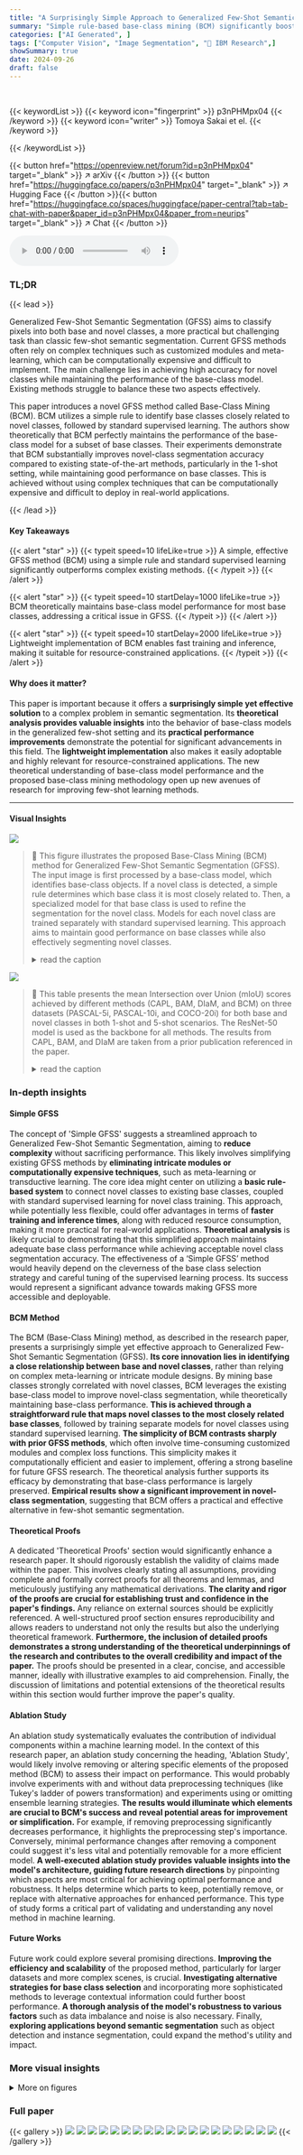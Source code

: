 ```yaml
---
title: "A Surprisingly Simple Approach to Generalized Few-Shot Semantic Segmentation"
summary: "Simple rule-based base-class mining (BCM) significantly boosts generalized few-shot semantic segmentation (GFSS) performance, surpassing complex existing methods."
categories: ["AI Generated", ]
tags: ["Computer Vision", "Image Segmentation", "🏢 IBM Research",]
showSummary: true
date: 2024-09-26
draft: false
---
```


<br>

{{< keywordList >}}
{{< keyword icon="fingerprint" >}} p3nPHMpx04 {{< /keyword >}}
{{< keyword icon="writer" >}} Tomoya Sakai et el. {{< /keyword >}}
 
{{< /keywordList >}}

{{< button href="https://openreview.net/forum?id=p3nPHMpx04" target="_blank" >}}
↗ arXiv
{{< /button >}}
{{< button href="https://huggingface.co/papers/p3nPHMpx04" target="_blank" >}}
↗ Hugging Face
{{< /button >}}{{< button href="https://huggingface.co/spaces/huggingface/paper-central?tab=tab-chat-with-paper&paper_id=p3nPHMpx04&paper_from=neurips" target="_blank" >}}
↗ Chat
{{< /button >}}




<audio controls>
    <source src="https://ai-paper-reviewer.com/p3nPHMpx04/podcast.wav" type="audio/wav">
    Your browser does not support the audio element.
</audio>


### TL;DR


{{< lead >}}

Generalized Few-Shot Semantic Segmentation (GFSS) aims to classify pixels into both base and novel classes, a more practical but challenging task than classic few-shot semantic segmentation. Current GFSS methods often rely on complex techniques such as customized modules and meta-learning, which can be computationally expensive and difficult to implement.  The main challenge lies in achieving high accuracy for novel classes while maintaining the performance of the base-class model.  Existing methods struggle to balance these two aspects effectively.

This paper introduces a novel GFSS method called Base-Class Mining (BCM). BCM utilizes a simple rule to identify base classes closely related to novel classes, followed by standard supervised learning.  The authors show theoretically that BCM perfectly maintains the performance of the base-class model for a subset of base classes. Their experiments demonstrate that BCM substantially improves novel-class segmentation accuracy compared to existing state-of-the-art methods, particularly in the 1-shot setting, while maintaining good performance on base classes.  This is achieved without using complex techniques that can be computationally expensive and difficult to deploy in real-world applications.

{{< /lead >}}


#### Key Takeaways

{{< alert "star" >}}
{{< typeit speed=10 lifeLike=true >}} A simple, effective GFSS method (BCM) using a simple rule and standard supervised learning significantly outperforms complex existing methods. {{< /typeit >}}
{{< /alert >}}

{{< alert "star" >}}
{{< typeit speed=10 startDelay=1000 lifeLike=true >}} BCM theoretically maintains base-class model performance for most base classes, addressing a critical issue in GFSS. {{< /typeit >}}
{{< /alert >}}

{{< alert "star" >}}
{{< typeit speed=10 startDelay=2000 lifeLike=true >}} Lightweight implementation of BCM enables fast training and inference, making it suitable for resource-constrained applications. {{< /typeit >}}
{{< /alert >}}

#### Why does it matter?
This paper is important because it offers a **surprisingly simple yet effective solution** to a complex problem in semantic segmentation.  Its **theoretical analysis provides valuable insights** into the behavior of base-class models in the generalized few-shot setting and its **practical performance improvements** demonstrate the potential for significant advancements in this field.  The **lightweight implementation** also makes it easily adoptable and highly relevant for resource-constrained applications. The new theoretical understanding of base-class model performance and the proposed base-class mining methodology open up new avenues of research for improving few-shot learning methods.

------
#### Visual Insights



![](https://ai-paper-reviewer.com/p3nPHMpx04/figures_1_1.jpg)

> 🔼 This figure illustrates the proposed Base-Class Mining (BCM) method for Generalized Few-Shot Semantic Segmentation (GFSS).  The input image is first processed by a base-class model, which identifies base-class objects.  If a novel class is detected, a simple rule determines which base class it is most closely related to. Then, a specialized model for that base class is used to refine the segmentation for the novel class. Models for each novel class are trained separately with standard supervised learning.  This approach aims to maintain good performance on base classes while also effectively segmenting novel classes.
> <details>
> <summary>read the caption</summary>
> Figure 1: Illustration of base-class mining (BCM) with three novel classes: “train”, “tv”, and “couch”. Base-class model first outputs prediction. If prediction is one of chosen base classes, corresponding model outputs prediction. Otherwise, prediction of base-class model is used as it is. Simple rule finds which base class is related to novel classes. Models for novel classes are trained by standard supervised learning.
> </details>





![](https://ai-paper-reviewer.com/p3nPHMpx04/tables_6_1.jpg)

> 🔼 This table presents the mean Intersection over Union (mIoU) scores achieved by different methods (CAPL, BAM, DIaM, and BCM) on three datasets (PASCAL-5i, PASCAL-10i, and COCO-20i) for both base and novel classes in both 1-shot and 5-shot scenarios.  The ResNet-50 model is used as the backbone for all methods.  The results from CAPL, BAM, and DIaM are taken from a prior publication referenced in the paper.
> <details>
> <summary>read the caption</summary>
> Table 1: Average mIoU over five trials. Base and Novel represent mIoU scores over base and novel classes, respectively. Mean shows average of Base and Novel scores. Results of comparison methods were obtained from [20]. All methods use ResNet-50 as backbone.
> </details>





### In-depth insights


#### Simple GFSS
The concept of 'Simple GFSS' suggests a streamlined approach to Generalized Few-Shot Semantic Segmentation, aiming to **reduce complexity** without sacrificing performance.  This likely involves simplifying existing GFSS methods by **eliminating intricate modules or computationally expensive techniques**, such as meta-learning or transductive learning.  The core idea might center on utilizing a **basic rule-based system** to connect novel classes to existing base classes, coupled with standard supervised learning for novel class training.  This approach, while potentially less flexible, could offer advantages in terms of **faster training and inference times**, along with reduced resource consumption, making it more practical for real-world applications.  **Theoretical analysis** is likely crucial to demonstrating that this simplified approach maintains adequate base class performance while achieving acceptable novel class segmentation accuracy. The effectiveness of a ‘Simple GFSS’ method would heavily depend on the cleverness of the base class selection strategy and careful tuning of the supervised learning process.  Its success would represent a significant advance towards making GFSS more accessible and deployable.

#### BCM Method
The BCM (Base-Class Mining) method, as described in the research paper, presents a surprisingly simple yet effective approach to Generalized Few-Shot Semantic Segmentation (GFSS).  **Its core innovation lies in identifying a close relationship between base and novel classes**, rather than relying on complex meta-learning or intricate module designs.  By mining base classes strongly correlated with novel classes, BCM leverages the existing base-class model to improve novel-class segmentation, while theoretically maintaining base-class performance.  **This is achieved through a straightforward rule that maps novel classes to the most closely related base classes**, followed by training separate models for novel classes using standard supervised learning.  **The simplicity of BCM contrasts sharply with prior GFSS methods**, which often involve time-consuming customized modules and complex loss functions. This simplicity makes it computationally efficient and easier to implement, offering a strong baseline for future GFSS research.  The theoretical analysis further supports its efficacy by demonstrating that base-class performance is largely preserved.  **Empirical results show a significant improvement in novel-class segmentation**, suggesting that BCM offers a practical and effective alternative in few-shot semantic segmentation.

#### Theoretical Proofs
A dedicated 'Theoretical Proofs' section would significantly enhance a research paper.  It should rigorously establish the validity of claims made within the paper. This involves clearly stating all assumptions, providing complete and formally correct proofs for all theorems and lemmas, and meticulously justifying any mathematical derivations. **The clarity and rigor of the proofs are crucial for establishing trust and confidence in the paper's findings.**  Any reliance on external sources should be explicitly referenced.  A well-structured proof section ensures reproducibility and allows readers to understand not only the results but also the underlying theoretical framework. **Furthermore, the inclusion of detailed proofs demonstrates a strong understanding of the theoretical underpinnings of the research and contributes to the overall credibility and impact of the paper.** The proofs should be presented in a clear, concise, and accessible manner, ideally with illustrative examples to aid comprehension.  Finally, the discussion of limitations and potential extensions of the theoretical results within this section would further improve the paper's quality.

#### Ablation Study
An ablation study systematically evaluates the contribution of individual components within a machine learning model.  In the context of this research paper, an ablation study concerning the heading, 'Ablation Study', would likely involve removing or altering specific elements of the proposed method (BCM) to assess their impact on performance. This would probably involve experiments with and without data preprocessing techniques (like Tukey's ladder of powers transformation) and experiments using or omitting ensemble learning strategies.  **The results would illuminate which elements are crucial to BCM's success and reveal potential areas for improvement or simplification.**  For example, if removing preprocessing significantly decreases performance, it highlights the preprocessing step's importance. Conversely, minimal performance changes after removing a component could suggest it's less vital and potentially removable for a more efficient model.  **A well-executed ablation study provides valuable insights into the model's architecture, guiding future research directions** by pinpointing which aspects are most critical for achieving optimal performance and robustness.  It helps determine which parts to keep, potentially remove, or replace with alternative approaches for enhanced performance. This type of study forms a critical part of validating and understanding any novel method in machine learning.

#### Future Works
Future work could explore several promising directions.  **Improving the efficiency and scalability** of the proposed method, particularly for larger datasets and more complex scenes, is crucial.  **Investigating alternative strategies for base class selection** and incorporating more sophisticated methods to leverage contextual information could further boost performance.  **A thorough analysis of the model's robustness to various factors** such as data imbalance and noise is also necessary. Finally, **exploring applications beyond semantic segmentation** such as object detection and instance segmentation, could expand the method's utility and impact.


### More visual insights

<details>
<summary>More on figures
</summary>


![](https://ai-paper-reviewer.com/p3nPHMpx04/figures_3_1.jpg)

> 🔼 This figure illustrates the process of creating a Base-Novel Mapping (BNM).  It starts by counting co-occurrences of base and novel classes in a sample image. These counts are aggregated across all samples to create a co-occurrence count table. Finally, a mapping is generated, associating each novel class with its most frequently co-occurring base class (top-1 strategy). The shaded cell in (b) highlights this most frequent co-occurrence for each novel class.
> <details>
> <summary>read the caption</summary>
> Figure 2: Illustration of BNM creation. For illustration purpose, image of size 3 × 3 is used. (a) Count co-occurrences, i.e., (base class, novel class) pairs. There are three (0,4) and one (2, 4) co-occurrences. (b) Aggregate co-occurrence counts for all samples and create co-occurrence count table. (c) Create BNM from co-occurrence count table, where top-1 strategy finds base class with largest co-occurrences (shaded cell in Fig. 2b) for each novel class.
> </details>



![](https://ai-paper-reviewer.com/p3nPHMpx04/figures_4_1.jpg)

> 🔼 This figure illustrates the inference process of the Base-Class Mining (BCM) method.  It shows that the base-class model's prediction (Ŷb) is used as input.  If the prediction from the base-class model matches a selected base class (β), the corresponding model (ĝβ) is used to generate a new prediction; otherwise, the original prediction is kept. This process occurs for each pixel, resulting in the final BCM prediction (ŶBCM).
> <details>
> <summary>read the caption</summary>
> Figure 3: Illustration of inference.  Ŷb, Ŷβ=0, and ŶBCM are predictions of ĝb, ĝβ=0, and BCM, respectively.
> </details>



![](https://ai-paper-reviewer.com/p3nPHMpx04/figures_7_1.jpg)

> 🔼 This figure illustrates the proposed Base-Class Mining (BCM) method. It shows how the method uses a base-class model to predict the class of an input image pixel. If the prediction is one of the chosen base classes, the corresponding model for that class is used to make a final prediction. If the prediction is not one of the chosen base classes, the base-class model's prediction is used as the final prediction.  A simple rule determines which base class is most related to the novel classes, and the models for the novel classes are trained with standard supervised learning.
> <details>
> <summary>read the caption</summary>
> Figure 1: Illustration of base-class mining (BCM) with three novel classes: 'train', 'tv', and 'couch'. Base-class model first outputs prediction. If prediction is one of chosen base classes, corresponding model outputs prediction. Otherwise, prediction of base-class model is used as it is. Simple rule finds which base class is related to novel classes. Models for novel classes are trained by standard supervised learning.
> </details>



![](https://ai-paper-reviewer.com/p3nPHMpx04/figures_8_1.jpg)

> 🔼 This figure shows the effect of varying the parameter 's' in the top-s strategy on the performance of the BCM method in a 5-shot scenario using the PASCAL-52 dataset.  The top-s strategy determines how many base classes are selected to be associated with novel classes. The figure presents box plots illustrating the base score (mIoU over base classes), novel score (mIoU over novel classes), and the size of the set B (number of chosen base classes) for different values of 's' (1, 2, 3, 5, 10). The box plots show the median, quartiles, and outliers of the results over multiple trials, providing a clear visualization of the impact of s on the algorithm's performance and the number of base classes used. The results suggest that increasing 's' does not always improve performance and may increase computation time.
> <details>
> <summary>read the caption</summary>
> Figure 8: Effect of s in top-s strategy in 5-shot PASCAL-52 setting
> </details>



![](https://ai-paper-reviewer.com/p3nPHMpx04/figures_12_1.jpg)

> 🔼 This figure shows the effect of varying the parameter 's' in the top-'s' strategy on the performance of the proposed Base Class Mining (BCM) method for generalized few-shot semantic segmentation. The experiment was conducted using the PASCAL-52 dataset in a 5-shot setting.  The box plots display the Base score (mIoU on base classes), Novel score (mIoU on novel classes), and the size of the set 'B' (number of base classes selected for training novel class models) for different values of 's' (1, 2, 3, 5, 10).  The results show how changing 's' affects both base class and novel class segmentation performance and the number of base classes involved in the BCM process.
> <details>
> <summary>read the caption</summary>
> Figure 8: Effect of s in top-s strategy in 5-shot PASCAL-52 setting
> </details>



![](https://ai-paper-reviewer.com/p3nPHMpx04/figures_12_2.jpg)

> 🔼 This figure shows the box plots of Base score, Novel score and the size of B (number of chosen base classes) for different values of 's' in the top-s strategy used in the proposed BCM method. The experiment was performed on the PASCAL-52 dataset with 5-shot setting. The box plot shows the median, 25th and 75th percentiles, and the whiskers extend to the most extreme data points not considered outliers. The figure demonstrates the impact of parameter 's' on the model performance and the number of base classes selected for novel class classification.
> <details>
> <summary>read the caption</summary>
> Figure 8: Effect of s in top-s strategy in 5-shot PASCAL-52 setting
> </details>



</details>






### Full paper

{{< gallery >}}
<img src="https://ai-paper-reviewer.com/p3nPHMpx04/1.png" class="grid-w50 md:grid-w33 xl:grid-w25" />
<img src="https://ai-paper-reviewer.com/p3nPHMpx04/2.png" class="grid-w50 md:grid-w33 xl:grid-w25" />
<img src="https://ai-paper-reviewer.com/p3nPHMpx04/3.png" class="grid-w50 md:grid-w33 xl:grid-w25" />
<img src="https://ai-paper-reviewer.com/p3nPHMpx04/4.png" class="grid-w50 md:grid-w33 xl:grid-w25" />
<img src="https://ai-paper-reviewer.com/p3nPHMpx04/5.png" class="grid-w50 md:grid-w33 xl:grid-w25" />
<img src="https://ai-paper-reviewer.com/p3nPHMpx04/6.png" class="grid-w50 md:grid-w33 xl:grid-w25" />
<img src="https://ai-paper-reviewer.com/p3nPHMpx04/7.png" class="grid-w50 md:grid-w33 xl:grid-w25" />
<img src="https://ai-paper-reviewer.com/p3nPHMpx04/8.png" class="grid-w50 md:grid-w33 xl:grid-w25" />
<img src="https://ai-paper-reviewer.com/p3nPHMpx04/9.png" class="grid-w50 md:grid-w33 xl:grid-w25" />
<img src="https://ai-paper-reviewer.com/p3nPHMpx04/10.png" class="grid-w50 md:grid-w33 xl:grid-w25" />
<img src="https://ai-paper-reviewer.com/p3nPHMpx04/11.png" class="grid-w50 md:grid-w33 xl:grid-w25" />
<img src="https://ai-paper-reviewer.com/p3nPHMpx04/12.png" class="grid-w50 md:grid-w33 xl:grid-w25" />
<img src="https://ai-paper-reviewer.com/p3nPHMpx04/13.png" class="grid-w50 md:grid-w33 xl:grid-w25" />
<img src="https://ai-paper-reviewer.com/p3nPHMpx04/14.png" class="grid-w50 md:grid-w33 xl:grid-w25" />
<img src="https://ai-paper-reviewer.com/p3nPHMpx04/15.png" class="grid-w50 md:grid-w33 xl:grid-w25" />
<img src="https://ai-paper-reviewer.com/p3nPHMpx04/16.png" class="grid-w50 md:grid-w33 xl:grid-w25" />
<img src="https://ai-paper-reviewer.com/p3nPHMpx04/17.png" class="grid-w50 md:grid-w33 xl:grid-w25" />
<img src="https://ai-paper-reviewer.com/p3nPHMpx04/18.png" class="grid-w50 md:grid-w33 xl:grid-w25" />
<img src="https://ai-paper-reviewer.com/p3nPHMpx04/19.png" class="grid-w50 md:grid-w33 xl:grid-w25" />
{{< /gallery >}}